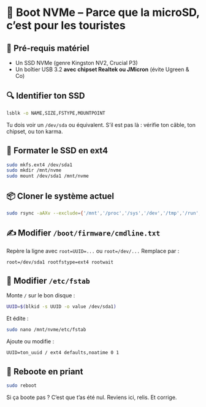 # 🚀 Boot NVMe – Parce que la microSD, c’est pour les touristes

## 🧠 Pré-requis matériel

- Un SSD NVMe (genre Kingston NV2, Crucial P3)
- Un boîtier USB 3.2 **avec chipset Realtek ou JMicron** (évite Ugreen & Co)

## 🔍 Identifier ton SSD

```bash
lsblk -o NAME,SIZE,FSTYPE,MOUNTPOINT
```

Tu dois voir un `/dev/sda` ou équivalent. S’il est pas là : vérifie ton câble, ton chipset, ou ton karma.

## 🧹 Formater le SSD en ext4

```bash
sudo mkfs.ext4 /dev/sda1
sudo mkdir /mnt/nvme
sudo mount /dev/sda1 /mnt/nvme
```

## 📦 Cloner le système actuel

```bash
sudo rsync -aAXv --exclude={'/mnt','/proc','/sys','/dev','/tmp','/run','/media','/lost+found'} / /mnt/nvme
```

## ✍️ Modifier `/boot/firmware/cmdline.txt`

Repère la ligne avec `root=UUID=...` ou `root=/dev/...`
Remplace par :

```text
root=/dev/sda1 rootfstype=ext4 rootwait
```

## 🧷 Modifier `/etc/fstab`

Monte `/` sur le bon disque :

```bash
UUID=$(blkid -s UUID -o value /dev/sda1)
```

Et édite :

```bash
sudo nano /mnt/nvme/etc/fstab
```

Ajoute ou modifie :

```text
UUID=ton_uuid / ext4 defaults,noatime 0 1
```

## 🔁 Reboote en priant

```bash
sudo reboot
```

Si ça boote pas ? C’est que t’as été nul. Reviens ici, relis. Et corrige.
